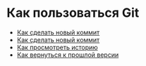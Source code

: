 # Как пользоваться Git
- [Как сделать новый коммит](./commit_help.md)
- [Как сделать новый коммит](./commit_help.md)
- [Как просмотреть историю](./log_help.md)
- [Как вернуться к прошлой версии](./reset_help.md)
